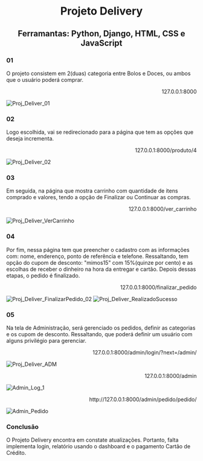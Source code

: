 <h1 align="center"> Projeto Delivery </h1>
<h2 align="center">Ferramantas: Python, Django, HTML, CSS e JavaScript</h2>

<h3>01</h3>
<p>O projeto consistem em 2(duas) categoria entre Bolos e Doces, ou ambos que o usuário poderá comprar.</p>
<p align="right">127.0.0.1:8000</p>

![Proj_Deliver_01](https://user-images.githubusercontent.com/74242717/185610422-93d62d34-137b-400e-9ce1-078fabfacca6.png)


<h3>02</h3>
<p>Logo escolhida, vai se redirecionado para a página que tem as opções que deseja incrementa.</p>
<p align="right">127.0.0.1:8000/produto/4</p>

![Proj_Deliver_02](https://user-images.githubusercontent.com/74242717/185611854-be1e30ab-bcb3-4bf6-95c4-734f817b86b7.png)


<h3>03</h3>
<p>Em seguida, na página que mostra carrinho com quantidade de itens comprado e valores, tendo a opção de Finalizar ou Continuar as compras.</p>
<p align="right">127.0.0.1:8000/ver_carrinho</p>

![Proj_Deliver_VerCarrinho](https://user-images.githubusercontent.com/74242717/185612957-ffdad772-c81c-489c-ac58-95523a8f07cd.png)


<h3>04</h3>
<p>Por fim, nessa página tem que preencher o cadastro com as informações com: nome, enderenço, ponto de referência e telefone. Ressaltando, tem opção do cupom de desconto: "mimos15" com 15%(quinze por cento) e as escolhas de receber o dinheiro na hora da entregar e cartão. Depois dessas etapas, o pedido é finalizado.</p>
<p align="right">127.0.0.1:8000/finalizar_pedido</p>

![Proj_Deliver_FinalizarPedido_02](https://user-images.githubusercontent.com/74242717/185613144-cfa18dc8-ecab-4bb9-9a10-853d995ab1ca.png)
![Proj_Deliver_RealizadoSucesso](https://user-images.githubusercontent.com/74242717/185613241-9119e863-8c97-42c1-a903-cd31ecdf5d17.png)


<h3>05</h3>
<p>Na tela de Administração, será gerenciado os pedidos, definir as categorias e os cupom de desconto. Ressaltando, que poderá definir um usuário com alguns privilégio para gerenciar.</p>
<p align="right">127.0.0.1:8000/admin/login/?next=/admin/</p>

![Proj_Deliver_ADM](https://user-images.githubusercontent.com/74242717/185613472-ba54ed0a-103c-4c20-a6b6-a133b79a2463.png)

<p align="right">127.0.0.1:8000/admin</p>

![Admin_Log_1](https://user-images.githubusercontent.com/74242717/185613574-f6cb3466-e200-4673-a453-ddaedea16be0.png)

<p align="right">http://127.0.0.1:8000/admin/pedido/pedido/</p>

![Admin_Pedido](https://user-images.githubusercontent.com/74242717/185613922-4c6638bf-5c3a-4aa0-a0af-21c5cc8cc649.png)

<h3>Conclusão</h3>
<p>O Projeto Delivery encontra em constate atualizações. Portanto, falta implementa login, relatório usando o dashboard e o pagamento Cartão de Crédito.</p>













